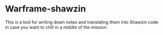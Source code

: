 # Warframe-shawzin
This is a tool for writing down notes and translating them into Shawzin code in case you want to chill in a middle of the mission.
